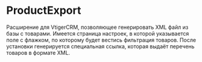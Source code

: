 # ProductExport
Расширение для VtigerCRM, позволяющее генерировать XML файл из базы с товарами. Имеется страница настроек, в которой указывается поле с флажком, по которому будет вестись фильтрация товаров. После установки генерируется специальная ссылка, которая выдаёт перечень товаров в формате XML.
